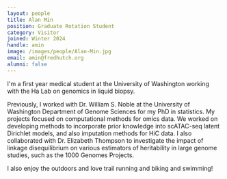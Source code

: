 ```yaml
---
layout: people
title: Alan Min
position: Graduate Rotation Student
category: Visitor
joined: Winter 2024
handle: amin
image: /images/people/Alan-Min.jpg
email: amin@fredhutch.org
alumni: false
---
```


I'm a first year medical student at the University of Washington working with the Ha Lab on genomics in liquid biopsy. 
 
Previously, I worked with Dr. William S. Noble at the University of Washington Department of Genome Sciences for my PhD in statistics. My projects focused on computational methods for omics data. We worked on developing methods to incorporate prior knowledge into scATAC-seq latent Dirichlet models, and also imputation methods for HiC data. I also collaborated with Dr. Elizabeth Thompson to investigate the impact of linkage disequilibrium on various estimators of heritability in large genome studies, such as the 1000 Genomes Projects.
 
I also enjoy the outdoors and love trail running and biking and swimming!